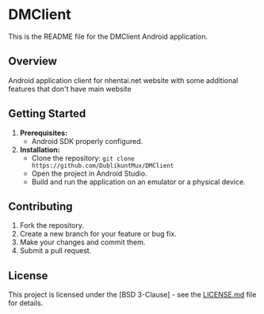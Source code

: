 # DMClient

This is the README file for the DMClient Android application.

## Overview

Android application client for nhentai.net website with some additional features that don't have main website

## Getting Started

1.  **Prerequisites:**
    *   Android SDK properly configured.
2.  **Installation:**
    *   Clone the repository: `git clone https://github.com/DublikuntMux/DMClient`
    *   Open the project in Android Studio.
    *   Build and run the application on an emulator or a physical device.

## Contributing

1.  Fork the repository.
2.  Create a new branch for your feature or bug fix.
3.  Make your changes and commit them.
4.  Submit a pull request.

## License

This project is licensed under the [BSD 3-Clause] - see the [LICENSE.md](LICENSE.md) file for details.
